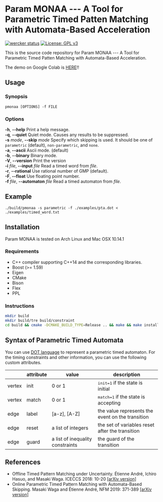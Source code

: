 Param MONAA --- A Tool for Parametric Timed Patten Matching with Automata-Based Acceleration
============================================================================================

[![wercker status](https://app.wercker.com/status/062aedaff5135bc38b9fd7730d43aed6/s/master "wercker status")](https://app.wercker.com/project/byKey/062aedaff5135bc38b9fd7730d43aed6)
[![License: GPL v3](https://img.shields.io/badge/License-GPLv3-blue.svg)](./LICENSE)

This is the source code repository for Param MONAA --- A Tool for Parametric Timed Patten Matching with Automata-Based Acceleration.

The demo on Google Colab is [HERE](https://colab.research.google.com/drive/1JQtKtMWBqCn1xoD9iE_k7rlGHSrCCGwn)!!

Usage
-----

### Synopsis

    pmonaa [OPTIONS] -f FILE

### Options

**-h**, **--help** Print a help message. <br />
**-q**, **--quiet** Quiet mode. Causes any results to be suppressed. <br />
**-s** *mode*, **--skip** *mode* Specify which skipping is used. It should be one of `parametric` (default), `non-parametric`, and `none`. <br />
**-a**, **--ascii** Ascii mode. (default) <br />
**-b**, **--binary** Binary mode. <br />
**-V**, **--version** Print the version <br />
**-i** *file*, **--input** *file* Read a timed word from *file*. <br />
**-r**, **--rational** Use rational number of GMP (default). <br />
**-F**, **--float** Use floating point number. <br />
**-f** *file*, **--automaton** *file* Read a timed automaton from *file*. <br />

Example
-------
    
    ./build/pmonaa -s parametric -f ./examples/pta.dot < ./examples/timed_word.txt


Installation
------------

Param MONAA is tested on Arch Linux and Mac OSX 10.14.1

### Requirements

* C++ compiler supporting C++14 and the corresponding libraries.
* Boost (>= 1.59)
* Eigen
* CMake
* Bison
* Flex
* PPL

### Instructions

```sh
mkdir build 
mkdir build/tre build/constraint
cd build && cmake -DCMAKE_BUILD_TYPE=Release .. && make && make install
```

Syntax of Parametric Timed Automata
-----------------------------------

You can use [DOT language](http://www.graphviz.org/content/dot-language) to represent a parametric timed automaton. For the timing constraints and other information, you can use the following custom attributes.

<table>
<thead>
<tr class="header">
<th></th>
<th>attribute</th>
<th>value</th>
<th>description</th>
</tr>
</thead>
<tbody>
<tr class="odd">
<td>vertex</td>
<td>init</td><td>0 or 1</td><td><tt>init=1</tt> if the state is initial</td></tr>
<tr class="even">
<td>vertex</td><td>match</td><td>0 or 1</td><td><tt>match=1</tt> if the state is accepting</td>
</tr>
<tr class="odd">
<td>edge</td><td>label</td><td>[a-z], [A-Z]</td><td>the value represents the event on the transition</td>
</tr>
<tr class="even">
<td>edge</td><td>reset</td><td>a list of integers</td><td>the set of variables reset after the transition</td>
</tr>
<tr class="odd">
<td>edge</td><td>guard</td><td>a list of inequality constraints</td><td>the guard of the transition</td>
</tr>
</tbody>
</table>

References
-------------

* Offline Timed Pattern Matching under Uncertainty. Étienne André, Ichiro Hasuo, and Masaki Waga. ICECCS 2018: 10-20 [[arXiv version]](https://arxiv.org/abs/1812.08940)
* Online Parametric Timed Pattern Matching with Automata-Based Skipping. Masaki Waga and Étienne André, NFM 2019: 371-389 [[arXiv version]](https://arxiv.org/abs/1903.07328)
